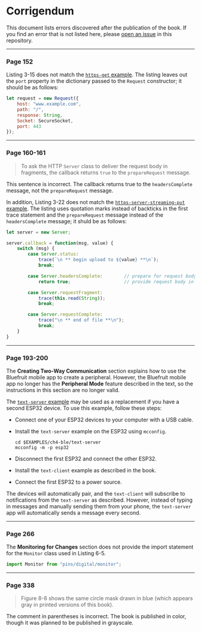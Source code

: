 # Corrigendum

This document lists errors discovered after the publication of the book. If you find an error that is not listed here, please  [open an issue](https://github.com/Moddable-OpenSource/iot-product-dev-book/issues) in this repository.

***

### Page 152

Listing 3-15 does not match the [`https-get` example](./ch3-network/https-get). The listing leaves out the `port` property in the dictionary passed to the `Request` constructor; it should be as follows:

```js
let request = new Request({
	host: "www.example.com",
	path: "/",
	response: String,
	Socket: SecureSocket,
	port: 443
});
```

***

### Page 160-161

> To ask the HTTP `Server` class to deliver the request body in fragments, the callback returns `true` to the `prepareRequest` message. 
 
This sentence is incorrect. The callback returns true to the `headersComplete` message, not the `prepareRequest` message.

In addition, Listing 3-22 does not match the [`https-server-streaming-put` example](./ch3-network/http-server-streaming-put). The listing uses quotation marks instead of backticks in the first trace statement and the `prepareRequest` message instead of the `headersComplete` message; it shuld be as follows:

```js
let server = new Server;

server.callback = function(msg, value) {
	switch (msg) {
		case Server.status:
			trace(`\n ** begin upload to ${value} **\n`);
			break;

		case Server.headersComplete:		// prepare for request body
			return true;					// provide request body in fragments

		case Server.requestFragment:
			trace(this.read(String));
			break;

		case Server.requestComplete:
			trace("\n ** end of file **\n");
			break;
	}
}
```

***

### Page 193-200

The **Creating Two-Way Communication** section explains how to use the Bluefruit mobile app to create a peripheral. However, the Bluefruit mobile app no longer has the **Peripheral Mode** feature described in the text, so the instructions in this section are no longer valid.

The [`text-server` example](./ch4-ble/text-server) may be used as a replacement  if you have a second ESP32 device. To use this example, follow these steps:

- Connect one of your ESP32 devices to your computer with a USB cable.

- Install the `text-server` example on the ESP32 using `mcconfig`.

	```text
	cd $EXAMPLES/ch4-ble/text-server
	mcconfig -m -p esp32
	```

- Disconnect the first ESP32 and connect the other ESP32.

- Install the `text-client` example as described in the book.

- Connect the first ESP32 to a power source.

The devices will automatically pair, and the `text-client` will subscribe to notifications from the `text-server` as described. However, instead of typing in messages and manually sending them from your phone, the `text-server` app will automatically sends a message every second.

***

### Page 266

The **Monitoring for Changes** section does not provide the import statement for the `Monitor` class used in Listing 6-5.

```js
import Monitor from "pins/digital/monitor";
```

***

### Page 338

> Figure 8-8 shows the same circle mask drawn in blue (which appears gray in printed versions of this book).

The comment in parentheses is incorrect. The book is published in color, though it was planned to be published in grayscale.
